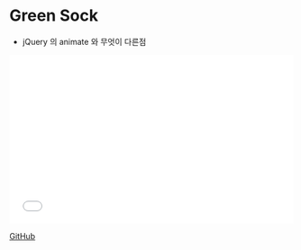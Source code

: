 # Green Sock

* jQuery 의 animate 와 무엇이 다른점

<iframe width="100%" height="300" src="//jsfiddle.net/recoveryman/kh3pnzhz/2/embedded/result,js,html,css/" allowfullscreen="allowfullscreen" frameborder="0"></iframe>

[GitHub](//jsfiddle.net/recoveryman/kh3pnzhz/2/embedded/result,js,html,css/ "깃허브") 